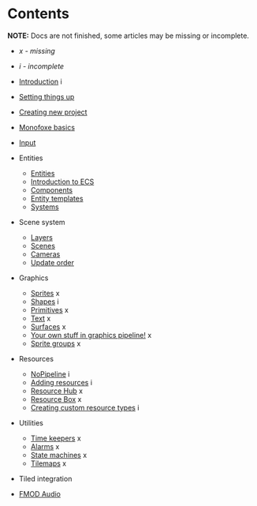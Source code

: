 # Contents

**NOTE:** Docs are not finished, some articles may be missing or incomplete.

- *x - missing*

- *i - incomplete*

  

- [Introduction](Introduction.md) i

- [Setting things up](SettingThingsUp.md)

- [Creating new project](CreatingNewProject.md)

- [Monofoxe basics](MonofoxeBasics.md)

- [Input](Input.md)

- Entities
  - [Entities](Entities/Entities.md)
  - [Introduction to ECS](Entities/IntroductionToECS.md)
  - [Components](Entities/Components.md)
  - [Entity templates](Entities/EntityTemplates.md)
  - [Systems](Entities/Systems.md)

- Scene system
  - [Layers](SceneSystem/Layers.md)
  - [Scenes](SceneSystem/Scenes.md)
  - [Cameras](SceneSystem/Cameras.md)
  - [Update order](SceneSystem/UpdateOrder.md)

- Graphics
  - [Sprites](Graphics/Sprites.md) x
  - [Shapes](Graphics/Shapes.md) i
  - [Primitives](Graphics/Primitives.md) x
  - [Text](Graphics/Text.md) x
  - [Surfaces](Graphics/Surfaces.md) x
  - [Your own stuff in graphics pipeline!](Graphics/YourOwnStuffInGraphicsPipeline.md) x
  - [Sprite groups](Graphics/SpriteGroups.md) x
  
- Resources
  - [NoPipeline](Resources/NoPipeline.md) i
  - [Adding resources](Resources/AddingResources) i
  - [Resource Hub](Resources/ResourceHub.md) x
  - [Resource Box](Resources/ResourceBox.md) x
  - [Creating custom resource types](Resources/CreatingCustomResourceTypes.md) i
  
- Utilities
    - [Time keepers]() x
    - [Alarms]() x
    - [State machines]() x
    - [Tilemaps]() x
    
- Tiled integration

- [FMOD Audio](FMODAudio.md)
